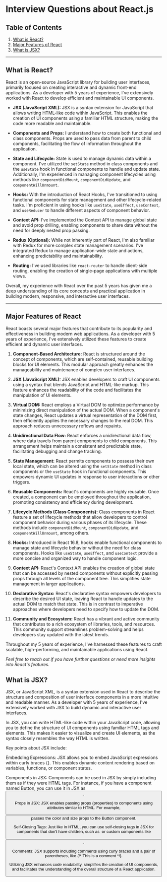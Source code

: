 # Interview Questions about React.js

## Table of Contents

1. [What is React?](#what-is-react)
2. [Major Features of React](#major-features-of-react)
3. [What is JSX?](#what-is-jsx)

---

## What is React?

React is an open-source JavaScript library for building user interfaces, primarily focused on creating interactive and dynamic front-end applications. As a developer with 5 years of experience, I've extensively worked with React to develop efficient and maintainable UI components.

- **JSX (JavaScript XML):** JSX is a syntax extension for JavaScript that allows writing HTML-like code within JavaScript. This enables the creation of UI components using a familiar HTML structure, making the code more readable and maintainable.

- **Components and Props:** I understand how to create both functional and class components. Props are used to pass data from parent to child components, facilitating the flow of information throughout the application.

- **State and Lifecycle:** State is used to manage dynamic data within a component. I've utilized the `setState` method in class components and the `useState` hook in functional components to handle and update state. Additionally, I'm experienced in managing component lifecycles using methods like `componentDidMount`, `componentDidUpdate`, and `componentWillUnmount`.

- **Hooks:** With the introduction of React Hooks, I've transitioned to using functional components for state management and other lifecycle-related tasks. I'm proficient in using hooks like `useState`, `useEffect`, `useContext`, and `useReducer` to handle different aspects of component behavior.

- **Context API:** I've implemented the Context API to manage global state and avoid prop drilling, enabling components to share data without the need for deeply nested prop passing.

- **Redux (Optional):** While not inherently part of React, I'm also familiar with Redux for more complex state management scenarios. I've integrated Redux to manage application-wide state and actions, enhancing predictability and maintainability.

- **Routing:** I've used libraries like `react-router` to handle client-side routing, enabling the creation of single-page applications with multiple views.

Overall, my experience with React over the past 5 years has given me a deep understanding of its core concepts and practical application in building modern, responsive, and interactive user interfaces.

---

## Major Features of React

React boasts several major features that contribute to its popularity and effectiveness in building modern web applications. As a developer with 5 years of experience, I've extensively utilized these features to create efficient and dynamic user interfaces.

1. **Component-Based Architecture:** React is structured around the concept of components, which are self-contained, reusable building blocks for UI elements. This modular approach greatly enhances the manageability and maintenance of complex user interfaces.

2. **JSX (JavaScript XML):** JSX enables developers to craft UI components using a syntax that blends JavaScript and HTML-like markup. This feature enhances the readability of the code and facilitates the manipulation of UI elements.

3. **Virtual DOM:** React employs a Virtual DOM to optimize performance by minimizing direct manipulation of the actual DOM. When a component's state changes, React updates a virtual representation of the DOM first, then efficiently applies the necessary changes to the real DOM. This approach reduces unnecessary reflows and repaints.

4. **Unidirectional Data Flow:** React enforces a unidirectional data flow, where data travels from parent components to child components. This arrangement helps maintain a consistent and predictable state, facilitating debugging and change tracking.

5. **State Management:** React permits components to possess their own local state, which can be altered using the `setState` method in class components or the `useState` hook in functional components. This empowers dynamic UI updates in response to user interactions or other triggers.

6. **Reusable Components:** React's components are highly reusable. Once created, a component can be employed throughout the application, promoting consistency and efficiency during development.

7. **Lifecycle Methods (Class Components):** Class components in React feature a set of lifecycle methods that allow developers to control component behavior during various phases of its lifecycle. These methods include `componentDidMount`, `componentDidUpdate`, and `componentWillUnmount`, among others.

8. **Hooks:** Introduced in React 16.8, hooks enable functional components to manage state and lifecycle behavior without the need for class components. Hooks like `useState`, `useEffect`, and `useContext` provide a more concise and organized way to handle component logic.

9. **Context API:** React's Context API enables the creation of global state that can be accessed by nested components without explicitly passing props through all levels of the component tree. This simplifies state management in larger applications.

10. **Declarative Syntax:** React's declarative syntax empowers developers to describe the desired UI state, leaving React to handle updates to the actual DOM to match that state. This is in contrast to imperative approaches where developers need to specify how to update the DOM.

11. **Community and Ecosystem:** React has a vibrant and active community that contributes to a rich ecosystem of libraries, tools, and resources. This community support streamlines problem-solving and helps developers stay updated with the latest trends.

Throughout my 5 years of experience, I've harnessed these features to craft scalable, high-performing, and maintainable applications using React.

*Feel free to reach out if you have further questions or need more insights into React's features.*

## What is JSX?

JSX, or JavaScript XML, is a syntax extension used in React to describe the structure and composition of user interface components in a more intuitive and readable manner. As a developer with 5 years of experience, I've extensively worked with JSX to build dynamic and interactive user interfaces.

In JSX, you can write HTML-like code within your JavaScript code, allowing you to define the structure of UI components using familiar HTML tags and elements. This makes it easier to visualize and create UI elements, as the syntax closely resembles the way HTML is written.

Key points about JSX include:

Embedding Expressions: JSX allows you to embed JavaScript expressions within curly braces {}. This enables dynamic content rendering based on variables, functions, or component states.

Components in JSX: Components can be used in JSX by simply including them as if they were HTML tags. For instance, if you have a component named Button, you can use it in JSX as <Button />.

Props in JSX: JSX enables passing props (properties) to components using attributes similar to HTML. For example, <Button color="blue" size="large" /> passes the color and size props to the Button component.

Self-Closing Tags: Just like in HTML, you can use self-closing tags in JSX for components that don't have children, such as <img /> or custom components like <Button />.

Comments: JSX supports including comments using curly braces and a pair of parentheses, like {/* This is a comment */}.

Utilizing JSX enhances code readability, simplifies the creation of UI components, and facilitates the understanding of the overall structure of a React application.

